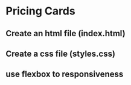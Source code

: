 # Pricing Cards

## Create an html file (index.html)

## Create a css file (styles.css)

## use flexbox to responsiveness 